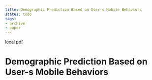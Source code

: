 ```yaml
---
title: Demographic Prediction Based on User-s Mobile Behaviors
status: todo
tags:
- archive
- paper
---
```


[local pdf](../../../pdfs/Demographic%20Prediction%20Based%20on%20User-s%20Mobile%20Behaviors.pdf)

# Demographic Prediction Based on User-s Mobile Behaviors
